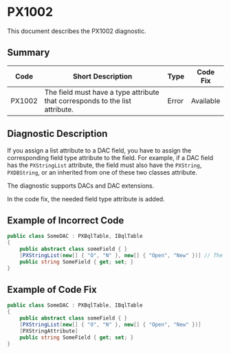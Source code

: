 # PX1002
This document describes the PX1002 diagnostic.

## Summary

| Code   | Short Description                                                            | Type  | Code Fix  | 
| ------ | ---------------------------------------------------------------------------- | ----- | --------- | 
| PX1002 | The field must have a type attribute that corresponds to the list attribute. | Error | Available |

## Diagnostic Description
If you assign a list attribute to a DAC field, you have to assign the corresponding field type attribute to the field. For example, if a DAC field has the `PXStringList` attribute, the field must also have the `PXString`, `PXDBString`, or an inherited from one of these two classes attribute.

The diagnostic supports DACs and DAC extensions.

In the code fix, the needed field type attribute is added.

## Example of Incorrect Code

```C#
public class SomeDAC : PXBqlTable, IBqlTable
{
    public abstract class someField { }
    [PXStringList(new[] { "O", "N" }, new[] { "Open", "New" })] // The PX1002 error is displayed for this line.
    public string SomeField { get; set; }
}
```

## Example of Code Fix

```C#
public class SomeDAC : PXBqlTable, IBqlTable
{
    public abstract class someField { }
    [PXStringList(new[] { "O", "N" }, new[] { "Open", "New" })]
    [PXStringAttribute]
    public string SomeField { get; set; }
}
```
